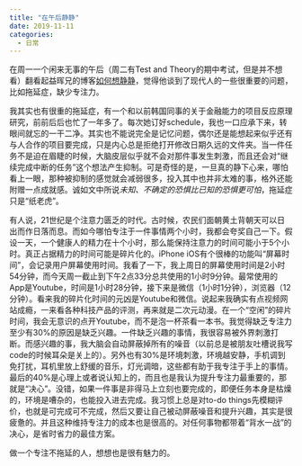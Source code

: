 ```yaml
---
title: "在午后静静"
date: 2019-11-11
categories:
  - 日常
---
```


在周一一个闲来无事的午后（周二有Test and Theory的期中考试，但是并不想看）翻看起益晖兄的博客[如何想静静](https://yihui.name/cn/2019/07/inner-peace/)，觉得他谈到了现代人的一些很重要的问题，比如拖延症，缺少专注力。

我其实也有很重的拖延症，有一个和以前韩国同事的关于金融能力的项目反应原理研究，前前后后也忙了一年多了。每次她订好schedule，我也一口应承下来，转眼间就忘的一干二净。其实也不能说完全是记忆问题，偶尔还是能想起来似乎还有与人合作的项目要完成，只是内心总是拒绝打开修改日期久远的文件夹。当一件任务不是迫在眉睫的时候，大脑皮层似乎就不会对那件事发生刺激，而且还会对“继续完成中断的任务”这个想法产生抑制。可是奇怪的是，一旦真的静下心来，哪怕看上一眼，那种被抑制的感觉就会减弱很多，投入其中也并非太难的事，格外还能附赠一点成就感。诚如文中所说*未知、不确定的恐惧比已知的恐惧更可怕*，拖延症只是“纸老虎”。

有人说，21世纪是个注意力匮乏的时代。古时候，农民们面朝黄土背朝天可以日出而作日落而息。而如今哪怕专注于一件事情两个小时，我都会夸奖自己一下。假设一天，一个健康人的精力在十个小时，那么能保持注意力的时间可能小于5个小时。真正占据精力的时间可能是碎片化的。iPhone iOS有个很棒的功能叫“屏幕时间”，会记录用户屏幕使用时间。我看了一下，我上周日的屏幕使用时间是2小时54分钟，而今天周一截止到下午2点33分总共使用的1小时9分钟。最常使用的App是Youtube，时间是1小时28分钟，接下来是微信（1小时1分钟），浏览器（12分钟）。看来我的碎片化时间的元凶是Youtube和微信。说起来我确实有点视频网站成瘾，一来看各种科技产品的评测，再来就是二次元动漫。在一个“空闲”的碎片时间，我会无意识的点开Youtube，而不是泡一杯茶看一本书。我觉得缺乏专注力至少有30%的原因是缺乏兴趣。一件缺乏兴趣的事情，我很容易被外界刺激打断。而感兴趣的事，我大脑会自动屏蔽掉所有的噪音（以前总是被朋友吐槽说我写code的时候耳朵是关上的）。另外也有30%是环境刺激，环境越安静，手机调到免打扰，耳机里放上舒缓的音乐，灯光调暗，这些都有助于我专注于手上的事情。最后的40%是心理上或者说认知上的，而且也是我认为提升专注力最重要的，那就是“决心”。没错，如果一件事是非得马上立刻也要完成的，即便任务本身是枯燥的，环境是嘈杂的，也能投入进去完成。我习惯上总是对to-do things先模糊评价，也就是可完成可不完成，然后又要让自己被动屏蔽噪音和提升兴趣，其实是很疲惫的。并且这种维持专注力的成本也是很高的。对任何事物都带着“背水一战”的决心，是省时省力的最佳方案。

做一个专注不拖延的人，想想也是很有魅力的。